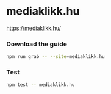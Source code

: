 # mediaklikk.hu

https://mediaklikk.hu/

### Download the guide

```sh
npm run grab -- --site=mediaklikk.hu
```

### Test

```sh
npm test -- mediaklikk.hu
```
